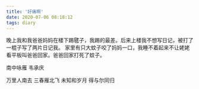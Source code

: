 ```yaml
---
title: '好痛啊'
date: 2020-07-06 08:18:12
tags: diary
---
```

晚上我和我爸爸妈妈在楼下踢毽子，我踢的最差。后来上楼我不想写日记，被打了一棍子写了两片日记我。
家里有只大蚊子咬了妈妈一口，我睡不着起来不让姥姥看平板叫爸爸回家。爸爸回家打死了蚊子。


南中咏雁 韦承庆

万里人南去
三春雁北飞
未知和岁月
得与尔同归
